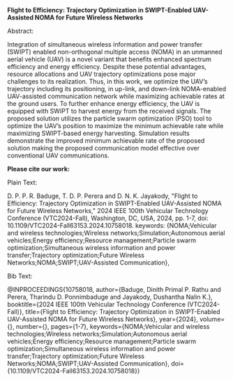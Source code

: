 **Flight to Efficiency: Trajectory Optimization in SWIPT-Enabled UAV-Assisted NOMA for Future Wireless Networks**

Abstract:

Integration of simultaneous wireless information and power transfer (SWIPT) enabled non-orthogonal multiple access (NOMA) in an unmanned aerial vehicle (UAV) is a novel variant that benefits enhanced spectrum efficiency and energy efficiency. Despite these potential advantages, resource allocations and UAV trajectory optimizations pose major challenges to its realization. Thus, in this work, we optimize the UAV’s trajectory including its positioning, in up-link, and down-link NOMA-enabled UAV-assisted communication network while maximizing achievable rates at the ground users. To further enhance energy efficiency, the UAV is equipped with SWIPT to harvest energy from the received signals. The proposed solution utilizes the particle swarm optimization (PSO) tool to optimize the UAV’s position to maximize the minimum achievable rate while maximizing SWIPT-based energy harvesting. Simulation results demonstrate the improved minimum achievable rate of the proposed solution making the proposed communication model effective over conventional UAV communications.

**Please cite our work:**

Plain Text:

D. P. P. R. Baduge, T. D. P. Perera and D. N. K. Jayakody, "Flight to Efficiency: Trajectory Optimization in SWIPT-Enabled UAV-Assisted NOMA for Future Wireless Networks," 2024 IEEE 100th Vehicular Technology Conference (VTC2024-Fall), Washington, DC, USA, 2024, pp. 1-7, doi: 10.1109/VTC2024-Fall63153.2024.10758018. keywords: {NOMA;Vehicular and wireless technologies;Wireless networks;Simulation;Autonomous aerial vehicles;Energy efficiency;Resource management;Particle swarm optimization;Simultaneous wireless information and power transfer;Trajectory optimization;Future Wireless Networks;NOMA;SWIPT;UAV-Assisted Communication},


Bib Text:

@INPROCEEDINGS{10758018,
  author={Baduge, Dinith Primal P. Rathu and Perera, Tharindu D. Ponnimbaduge and Jayakody, Dushantha Nalin K.},
  booktitle={2024 IEEE 100th Vehicular Technology Conference (VTC2024-Fall)}, 
  title={Flight to Efficiency: Trajectory Optimization in SWIPT-Enabled UAV-Assisted NOMA for Future Wireless Networks}, 
  year={2024},
  volume={},
  number={},
  pages={1-7},
  keywords={NOMA;Vehicular and wireless technologies;Wireless networks;Simulation;Autonomous aerial vehicles;Energy efficiency;Resource management;Particle swarm optimization;Simultaneous wireless information and power transfer;Trajectory optimization;Future Wireless Networks;NOMA;SWIPT;UAV-Assisted Communication},
  doi={10.1109/VTC2024-Fall63153.2024.10758018}}
